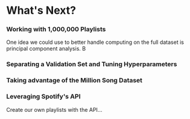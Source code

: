 # What's Next?

### Working with 1,000,000 Playlists
One idea we could use to better handle computing on the full dataset is principal component analysis.  B

### Separating a Validation Set and Tuning Hyperparameters

### Taking advantage of the Million Song Dataset

### Leveraging Spotify's API
Create our own playlists with the API...
